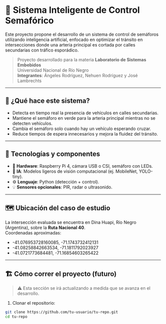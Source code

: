 # 🚦 Sistema Inteligente de Control Semafórico

Este proyecto propone el desarrollo de un sistema de control de semáforos utilizando inteligencia artificial, enfocado en optimizar el tránsito en intersecciones donde una arteria principal es cortada por calles secundarias con tráfico esporádico.

> Proyecto desarrollado para la materia **Laboratorio de Sistemas Embebidos**  
> Universidad Nacional de Río Negro  
> **Integrantes**: Ángeles Rodríguez, Nehuen Rodríguez y José Lambrechts

---

## 🧠 ¿Qué hace este sistema?

- Detecta en tiempo real la presencia de vehículos en calles secundarias.
- Mantiene el semáforo en verde para la arteria principal mientras no se detecten vehículos.
- Cambia el semáforo solo cuando hay un vehículo esperando cruzar.
- Reduce tiempos de espera innecesarios y mejora la fluidez del tránsito.

---

## 🧩 Tecnologías y componentes

- 🔌 **Hardware**: Raspberry Pi 4, cámara USB o CSI, semáforo con LEDs.
- 🧠 **IA**: Modelos ligeros de visión computacional (ej. MobileNet, YOLO-tiny).
- ⚙️ **Lenguaje**: Python (detección + control).
- 💡 **Sensores opcionales**: PIR, radar o ultrasonido.

---

## 🗺️ Ubicación del caso de estudio

La intersección evaluada se encuentra en Dina Huapi, Río Negro (Argentina), sobre la **Ruta Nacional 40**.  
Coordenadas aproximadas:  
- -41.076953728160085, -71.1743732412131  
- -41.08258842663534, -71.1811792023927  
- -41.0721773684481, -71.16854603265422

---

## 🏗️ Cómo correr el proyecto (futuro)

> ⚠️ Esta sección se irá actualizando a medida que se avanza en el desarrollo.

1. Clonar el repositorio:
```bash
git clone https://github.com/tu-usuario/tu-repo.git
cd tu-repo
